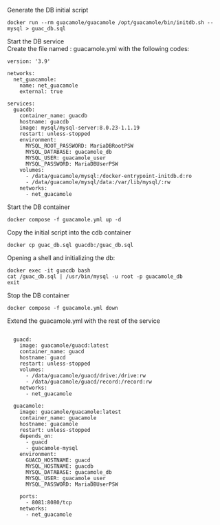 Generate the DB initial script
```
docker run --rm guacamole/guacamole /opt/guacamole/bin/initdb.sh --mysql > guac_db.sql
```

Start the DB service  
Create the file named : guacamole.yml with the following codes:

```
version: '3.9'

networks:
  net_guacamole:
    name: net_guacamole
    external: true

services:
  guacdb:
    container_name: guacdb
    hostname: guacdb
    image: mysql/mysql-server:8.0.23-1.1.19
    restart: unless-stopped
    environment:
      MYSQL_ROOT_PASSWORD: MariaDBRootPSW
      MYSQL_DATABASE: guacamole_db
      MYSQL_USER: guacamole_user
      MYSQL_PASSWORD: MariaDBUserPSW
    volumes:
      - /data/guacamole/mysql:/docker-entrypoint-initdb.d:ro
      - /data/guacamole/mysql/data:/var/lib/mysql/:rw
    networks:
      - net_guacamole
```

Start the DB container
```
docker compose -f guacamole.yml up -d
```

Copy the initial script into the cdb container
```
docker cp guac_db.sql guacdb:/guac_db.sql
```

Opening a shell and initializing the db:
```
docker exec -it guacdb bash
cat /guac_db.sql | /usr/bin/mysql -u root -p guacamole_db
exit
```

Stop the DB container
```
docker compose -f guacamole.yml down
```

Extend the guacamole.yml with the rest of the service
```

  guacd:
    image: guacamole/guacd:latest
    container_name: guacd
    hostname: guacd
    restart: unless-stopped
    volumes:
      - /data/guacamole/guacd/drive:/drive:rw
      - /data/guacamole/guacd/record:/record:rw
    networks:
      - net_guacamole

  guacamole:
    image: guacamole/guacamole:latest
    container_name: guacamole
    hostname: guacamole
    restart: unless-stopped
    depends_on:
      - guacd
      - guacamole-mysql
    environment:
      GUACD_HOSTNAME: guacd
      MYSQL_HOSTNAME: guacdb
      MYSQL_DATABASE: guacamole_db
      MYSQL_USER: guacamole_user
      MYSQL_PASSWORD: MariaDBUserPSW

    ports:
      - 8081:8080/tcp
    networks:
      - net_guacamole

```
